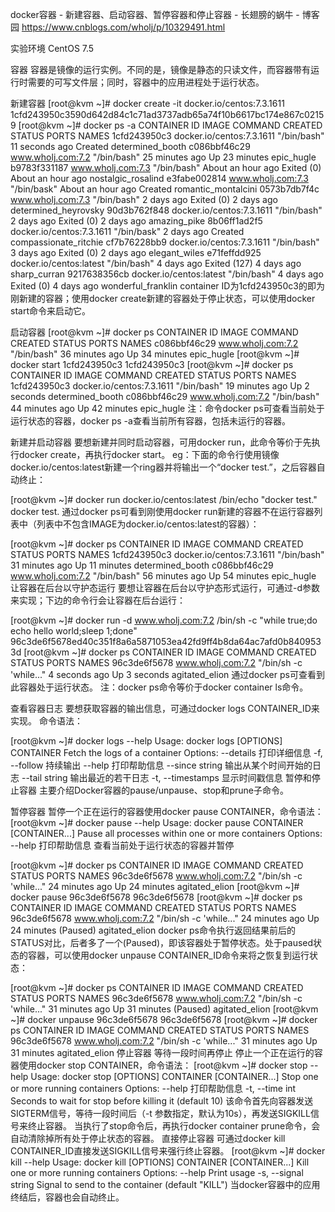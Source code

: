 docker容器 - 新建容器、启动容器、暂停容器和停止容器 - 长翅膀的蜗牛 - 博客园 https://www.cnblogs.com/wholj/p/10329491.html

实验环境
CentOS 7.5

容器
容器是镜像的运行实例。不同的是，镜像是静态的只读文件，而容器带有运行时需要的可写文件层；同时，容器中的应用进程处于运行状态。

新建容器
[root@kvm ~]# docker create -it docker.io/centos:7.3.1611
1cfd243950c3590d642d84c1c71ad3737adb65a74f10b6617bc174e867c02159
[root@kvm ~]# docker ps -a
CONTAINER ID        IMAGE                       COMMAND             CREATED             STATUS                         PORTS               NAMES
1cfd243950c3        docker.io/centos:7.3.1611   "/bin/bash"         11 seconds ago      Created                                            determined_booth
c086bbf46c29        www.wholj.com:7.2           "/bin/bash"         25 minutes ago      Up 23 minutes                                      epic_hugle
b9783f331187        www.wholj.com:7.3           "/bin/bash"         About an hour ago   Exited (0) About an hour ago                       nostalgic_rosalind
e3fabe002814        www.wholj.com:7.3           "/bin/bask"         About an hour ago   Created                                            romantic_montalcini
0573b7db7f4c        www.wholj.com:7.3           "/bin/bash"         2 days ago          Exited (0) 2 days ago                              determined_heyrovsky
90d3b762f848        docker.io/centos:7.3.1611   "/bin/bash"         2 days ago          Exited (0) 2 days ago                              amazing_pike
8b06ff1ad2f5        docker.io/centos:7.3.1611   "/bin/bask"         2 days ago          Created                                            compassionate_ritchie
cf7b76228bb9        docker.io/centos:7.3.1611   "/bin/bash"         3 days ago          Exited (0) 2 days ago                              elegant_wiles
e71feffdd925        docker.io/centos:latest     "/bin/bash"         4 days ago          Exited (127) 4 days ago                            sharp_curran
9217638356cb        docker.io/centos:latest     "/bin/bash"         4 days ago          Exited (0) 4 days ago                              wonderful_franklin
container ID为1cfd243950c3的即为刚新建的容器；使用docker create新建的容器处于停止状态，可以使用docker start命令来启动它。

启动容器
[root@kvm ~]# docker ps
CONTAINER ID        IMAGE               COMMAND             CREATED             STATUS              PORTS               NAMES
c086bbf46c29        www.wholj.com:7.2   "/bin/bash"         36 minutes ago      Up 34 minutes                           epic_hugle
[root@kvm ~]# docker start 1cfd243950c3
1cfd243950c3
[root@kvm ~]# docker ps
CONTAINER ID        IMAGE                       COMMAND             CREATED             STATUS              PORTS               NAMES
1cfd243950c3        docker.io/centos:7.3.1611   "/bin/bash"         19 minutes ago      Up 2 seconds                            determined_booth
c086bbf46c29        www.wholj.com:7.2           "/bin/bash"         44 minutes ago      Up 42 minutes                           epic_hugle
注：命令docker ps可查看当前处于运行状态的容器，docker ps -a查看当前所有容器，包括未运行的容器。

新建并启动容器
要想新建并同时启动容器，可用docker run，此命令等价于先执行docker create，再执行docker start。
eg：下面的命令行使用镜像docker.io/centos:latest新建一个ring器并将输出一个“docker test.”，之后容器自动终止：

[root@kvm ~]# docker run docker.io/centos:latest /bin/echo "docker test."
docker test.
通过docker ps可看到刚使用docker run新建的容器不在运行容器列表中（列表中不包含IMAGE为docker.io/centos:latest的容器）：

[root@kvm ~]# docker ps
CONTAINER ID        IMAGE                       COMMAND             CREATED             STATUS              PORTS               NAMES
1cfd243950c3        docker.io/centos:7.3.1611   "/bin/bash"         31 minutes ago      Up 11 minutes                           determined_booth
c086bbf46c29        www.wholj.com:7.2           "/bin/bash"         56 minutes ago      Up 54 minutes                           epic_hugle
让容器在后台以守护态运行
要想让容器在后台以守护态形式运行，可通过-d参数来实现；下边的命令行会让容器在后台运行：

[root@kvm ~]# docker run -d www.wholj.com:7.2 /bin/sh -c "while true;do echo hello world;sleep 1;done"
96c3de6f5678ed40c351f8a6a5871053ea42fd9ff4b8da64ac7afd0b8409533d
[root@kvm ~]# docker ps
CONTAINER ID        IMAGE               COMMAND                  CREATED             STATUS              PORTS               NAMES
96c3de6f5678        www.wholj.com:7.2   "/bin/sh -c 'while..."   4 seconds ago       Up 3 seconds                            agitated_elion
通过docker ps可查看到此容器处于运行状态。
注：docker ps命令等价于docker container ls命令。

查看容器日志
要想获取容器的输出信息，可通过docker logs CONTAINER_ID来实现。
命令语法：

[root@kvm ~]# docker logs --help
Usage:  docker logs [OPTIONS] CONTAINER
Fetch the logs of a container
Options:
      --details        打印详细信息
  -f, --follow         持续输出
      --help           打印帮助信息
      --since string   输出从某个时间开始的日志
      --tail string    输出最近的若干日志
  -t, --timestamps     显示时间戳信息
暂停和停止容器
主要介绍Docker容器的pause/unpause、stop和prune子命令。

暂停容器
暂停一个正在运行的容器使用docker pause CONTAINER，命令语法：
[root@kvm ~]# docker pause --help
Usage:  docker pause CONTAINER [CONTAINER...]
Pause all processes within one or more containers
Options:
      --help   打印帮助信息
查看当前处于运行状态的容器并暂停

[root@kvm ~]# docker ps
CONTAINER ID        IMAGE               COMMAND                  CREATED             STATUS              PORTS               NAMES
96c3de6f5678        www.wholj.com:7.2   "/bin/sh -c 'while..."   24 minutes ago      Up 24 minutes                           agitated_elion
[root@kvm ~]# docker pause 96c3de6f5678
96c3de6f5678
[root@kvm ~]# docker ps
CONTAINER ID        IMAGE               COMMAND                  CREATED             STATUS                   PORTS               NAMES
96c3de6f5678        www.wholj.com:7.2   "/bin/sh -c 'while..."   24 minutes ago      Up 24 minutes   (Paused)                       agitated_elion
docker ps命令执行返回结果前后的STATUS对比，后者多了一个(Paused)，即该容器处于暂停状态。处于paused状态的容器，可以使用docker unpause CONTAINER_ID命令来将之恢复到运行状态：

[root@kvm ~]# docker ps
CONTAINER ID        IMAGE               COMMAND                  CREATED             STATUS                   PORTS               NAMES
96c3de6f5678        www.wholj.com:7.2   "/bin/sh -c 'while..."   31 minutes ago      Up 31 minutes (Paused)                       agitated_elion
[root@kvm ~]# docker unpause 96c3de6f5678
96c3de6f5678
[root@kvm ~]# docker ps
CONTAINER ID        IMAGE               COMMAND                  CREATED             STATUS              PORTS               NAMES
96c3de6f5678        www.wholj.com:7.2   "/bin/sh -c 'while..."   31 minutes ago      Up 31 minutes                           agitated_elion
停止容器
等待一段时间再停止
停止一个正在运行的容器使用docker stop CONTAINER，命令语法：
[root@kvm ~]# docker stop --help
Usage:  docker stop [OPTIONS] CONTAINER [CONTAINER...]
Stop one or more running containers
Options:
    --help       打印帮助信息
-t, --time int   Seconds to wait for stop before killing it (default 10)
该命令首先向容器发送SIGTERM信号，等待一段时间后（-t 参数指定，默认为10s），再发送SIGKILL信号来终止容器。
当执行了stop命令后，再执行docker container prune命令，会自动清除掉所有处于停止状态的容器。
直接停止容器
可通过docker kill CONTAINER_ID直接发送SIGKILL信号来强行终止容器。
[root@kvm ~]# docker kill --help
Usage:  docker kill [OPTIONS] CONTAINER [CONTAINER...]
Kill one or more running containers
Options:
    --help            Print usage
-s, --signal string   Signal to send to the container (default "KILL")
当docker容器中的应用终结后，容器也会自动终止。